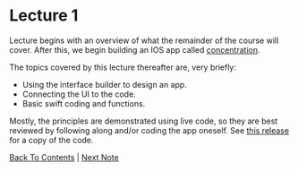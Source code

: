 # Lecture 1

Lecture begins with an overview of what the remainder of the course will cover. After this, we begin building an IOS app called [concentration](https://en.wikipedia.org/wiki/Concentration_(game)).

The topics covered by this lecture thereafter are, very briefly:
* Using the interface builder to design an app.
* Connecting the UI to the code.
* Basic swift coding and functions.

Mostly, the principles are demonstrated using live code, so they are best reviewed by following along and/or coding the app oneself. See [this release](https://github.com/Firanus/ios-stanford-concentration/releases/tag/1.0) for a copy of the code.

[Back To Contents](https://github.com/Firanus/stanford-iOS-lecture-notes) |  [Next Note](../Lecture%202/Lecture%202%20-%20MVC.md)
